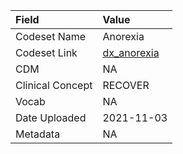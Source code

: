 |Field            |Value       |
|:----------------|:-----------|
|Codeset Name     |Anorexia    |
|Codeset Link     |[dx_anorexia](https://github.com/PEDSnet/Variable-Dictionary/blob/main/condition/dx_anorexia.csv)|
|CDM              |NA          |
|Clinical Concept |RECOVER     |
|Vocab            |NA          |
|Date Uploaded    |2021-11-03  |
|Metadata         |NA          |
